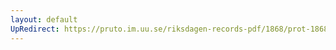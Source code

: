 ```yaml
---
layout: default
UpRedirect: https://pruto.im.uu.se/riksdagen-records-pdf/1868/prot-1868--ak--212/prot-1868--ak--212_009.pdf
---
```

